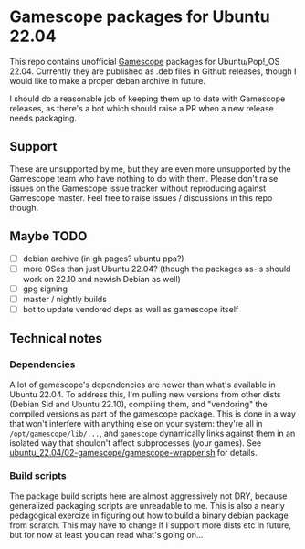 # Gamescope packages for Ubuntu 22.04

This repo contains unofficial [Gamescope](https://github.com/Plagman/gamescope) packages for Ubuntu/Pop!_OS 22.04. Currently they are published as .deb files in Github releases, though I would like to make a proper deban archive in future.

I should do a reasonable job of keeping them up to date with Gamescope releases, as there's a bot which should raise a PR when a new release needs packaging.

## Support

These are unsupported by me, but they are even more unsupported by the Gamescope team who have nothing to do with them. Please don't raise issues on the Gamescope issue tracker without reproducing against Gamescope master. Feel free to raise issues / discussions in this repo though.

## Maybe TODO

 - [ ] debian archive (in gh pages? ubuntu ppa?)
 - [ ] more OSes than just Ubuntu 22.04? (though the packages as-is should work on 22.10 and newish Debian as well)
 - [ ] gpg signing
 - [ ] master / nightly builds
 - [ ] bot to update vendored deps as well as gamescope itself

## Technical notes

### Dependencies

A lot of gamescope's dependencies are newer than what's available in Ubuntu 22.04. To address this, I'm pulling new versions from other dists (Debian Sid and Ubuntu 22.10), compiling them, and "vendoring" the compiled versions as part of the gamescope package. This is done in a way that won't interfere with anything else on your system: they're all in `/opt/gamescope/lib/...`, and `gamescope` dynamically links against them in an isolated way that shouldn't affect subprocesses (your games). See [ubuntu_22.04/02-gamescope/gamescope-wrapper.sh](ubuntu_22.04/02-gamescope/gamescope-wrapper.sh) for details.

### Build scripts

The package build scripts here are almost aggressively not DRY, because generalized packaging scripts are unreadable to me. This is also a nearly pedagogical exercize in figuring out how to build a binary debian package from scratch. This may have to change if I support more dists etc in future, but for now at least you can read what's going on...